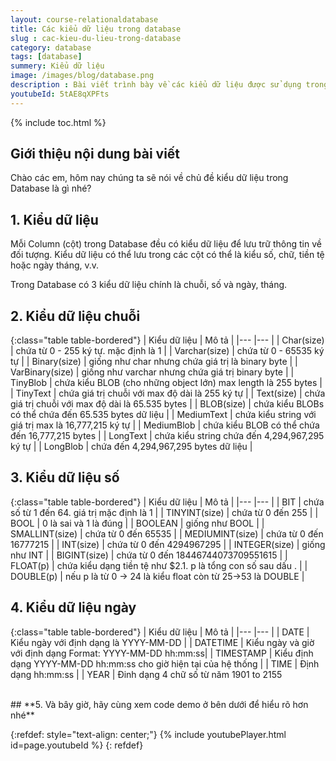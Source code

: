 ```yaml
---
layout: course-relationaldatabase
title: Các kiểu dữ liệu trong database 
slug : cac-kieu-du-lieu-trong-database
category: database
tags: [database]
summery: Kiểu dữ liệu    
image: /images/blog/database.png
description : Bài viết trình bày về các kiểu dữ liệu được sử dụng trong Database. Trong những chia sẻ của bài viết, người đọc sẽ lần lượt được tìm hiểu và hướng dẫn sử dụng cụ thể từng kiểu dữ liệu khác nhau, nắm được định dạng của mỗi kiểu dữ liệu. Bao gồm từ kiểu dữ liệu chuỗi, kiểu dữ liệu số, kiểu dữ liệu ngày trong Database. Ở cuối bài viết chia sẻ kèm theo một video hướng dẫn cách thao tác thông qua ví dụ code demo.
youtubeId: 5tAE8qXPFts
---
```


{% include toc.html %}

## **Giới thiệu nội dung bài viết**

Chào các em, hôm nay chúng ta sẽ nói về chủ đề kiểu dữ liệu trong Database là gì nhé?

## **1. Kiểu dữ liệu**

Mỗi Column (cột) trong Database đều có kiểu dữ liệu để lưu trữ thông tin về đối tượng. Kiểu dữ liệu có thể lưu trong các cột có thể là kiểu số, chữ, tiền tệ hoặc ngày tháng, v.v.

Trong Database có 3 kiểu dữ liệu chính là chuỗi, số và ngày, tháng.

## **2. Kiểu dữ liệu chuỗi**

{:class="table table-bordered"}
|  Kiểu dữ liệu  					|  Mô tả											    	|
|---								|---														|
|	Char(size)						| chứa từ 0 - 255 ký tự. mặc định là 1						|
|	Varchar(size)					| chứa từ 0 - 65535 ký tự									|
|	Binary(size)					| giống như char nhưng chứa giá trị là binary byte			|
|	VarBinary(size)					| giống như varchar nhưng chứa giá trị binary byte			|
|	TinyBlob						| chứa kiểu BLOB (cho những object lớn) max length là 255 bytes |
|	TinyText						| chứa giá trị chuỗi với max độ dài là 255 ký tự			|
|	Text(size)						| chứa giá trị chuỗi với max độ dài là 65.535 bytes			|
|	BLOB(size)						| chứa kiểu BLOBs có thể chứa đến 65.535 bytes dữ liệu		|
|	MediumText						| chứa kiểu string với giá trị max là 16,777,215 ký tự		|
|	MediumBlob						| chứa kiểu BLOB có thể chứa đến 16,777,215 bytes 			|
|	LongText						| chứa kiểu string chứa đến 4,294,967,295 ký tự				|
|	LongBlob						| chứa đến 4,294,967,295 bytes dữ liệu						|

## **3. Kiểu dữ liệu số**

{:class="table table-bordered"}
|  Kiểu dữ liệu  					|  Mô tả											    	|
|---								|---														|
|	BIT								| chứa số từ 1 đến 64. giá trị mặc định là 1				|
|	TINYINT(size)					| chứa từ 0 đến 255											|
|	BOOL							| 0 là sai và 1 là đúng										|
|	BOOLEAN							| giống như BOOL 											|
|	SMALLINT(size)					| chứa từ 0 đến 65535										|
|	MEDIUMINT(size)					| chứa từ 0 đến 16777215									|
|	INT(size)						| chứa từ 0 đến 4294967295									|
|	INTEGER(size)					| giống như INT 											|
|	BIGINT(size)					| chứa từ 0 đến 18446744073709551615						|
|	FLOAT(p)						| chứa kiểu dạng tiền tệ như $2.1. p là tổng con số sau dấu . |
|	DOUBLE(p)						| nếu p là từ 0 -> 24 là kiểu float còn từ 25->53 là DOUBLE | 

## **4. Kiểu dữ liệu ngày**

{:class="table table-bordered"}
|  Kiểu dữ liệu  					|  Mô tả											    	|
|---								|---														|
|	DATE							| Kiểu ngày với định dạng là YYYY-MM-DD						|
|	DATETIME						| Kiểu ngày và giờ với định dạng Format: YYYY-MM-DD hh:mm:ss|
|	TIMESTAMP 						| Kiểu định dạng YYYY-MM-DD hh:mm:ss cho giờ hiện tại của hệ thống |
|	TIME 							| Định dạng  hh:mm:ss										|
|	YEAR							| Đinh dạng 4 chữ số từ năm 1901 to 2155


<br>
## **5. Và bây giờ, hãy cùng xem code demo ở bên dưới để hiểu rõ hơn nhé**

{:refdef: style="text-align: center;"}
{% include youtubePlayer.html id=page.youtubeId %}
{: refdef}



